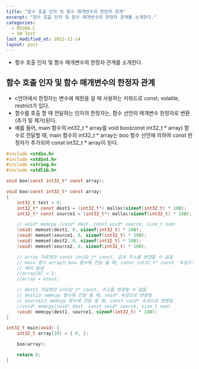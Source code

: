 ```yaml
---
title: "함수 호출 인자 및 함수 매개변수의 한정자 관계"
excerpt: "함수 호출 인자 및 함수 매개변수의 한정자 관계를 소개한다."
categories:
  - MISRA C
  - SW Test
last_modified_at: 2022-11-14
layout: post
---
```

- 함수 호출 인자 및 함수 매개변수의 한정자 관계를 소개한다.



## 함수 호출 인자 및 함수 매개변수의 한정자 관계
- c언어에서 한정자는 변수에 제한을 걸 때 사용하는 키워드로 const, volatile, restrict가 있다.
- 함수를 호출 할 때 전달하는 인자의 한정자는, 함수 선언의 매개변수 한정자로 변환(추가 및 제거)된다.
- 예를 들어, main 함수의 int32_t * array를 void boo(const int32_t * array) 함수로 전달할 때, 
main 함수의 int32_t * array는 boo 함수 선언에 의하여 const 한정자가 추가되어 const int32_t * array이 된다.


```c
#include <stdio.h>
#include <stdint.h>
#include <string.h>
#include <stdlib.h>

void boo(const int32_t* const array);

void boo(const int32_t* const array)
{
	int32_t test = 0;
	int32_t* const dest1 = (int32_t*) malloc(sizeof(int32_t) * 10U);
	int32_t* const source1 = (int32_t*) malloc(sizeof(int32_t) * 10U);

	// void* memcpy (void* dest, const void* source, size_t num)
	(void) memset(dest1, 0, sizeof(int32_t) * 10U);
	(void) memset(source1, 0, sizeof(int32_t) * 10U);
	(void) memset(dest2, 0, sizeof(int32_t) * 10U);
	(void) memset(source2, 0, sizeof(int32_t) * 10U);

	// array 자료형은 const int32_t* const, 값과 주소를 변경할 수 없음
	// main 함수 array는 boo 함수에 전달 될 때, const int32_t* const  속성으로 변환됨
	// 에러 발생
	//array[0] = 1;
	//array = &test;

	// dest1 자료형은 int32_t* const, 주소를 변경할 수 없음
	// dest1는 memcpy 함수에 전달 될 때, void* 속성으로 변환됨
	// source1는 memcpy 함수에 전달 될 때, const void* 속성으로 변환됨
    //void* memcpy(void* dest, const void* source, size_t num)
	(void) memcpy(dest1, source1, sizeof(int32_t) * 10U);
}

int32_t main(void) {
	int32_t array[10] = { 0, };

	boo(array);

	return 0;
}
```